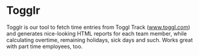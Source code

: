 # Togglr
Togglr is our tool to fetch time entries from Toggl Track (www.toggl.com) and generates nice-looking HTML reports for each team member, while calculating overtime, remaining holidays, sick days and such. Works great with part time employees, too.
